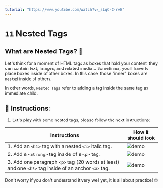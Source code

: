 ```yaml
---
tutorial: "https://www.youtube.com/watch?v=_sLqC-C-rvE"
---
```


# `11` Nested Tags

## What are Nested Tags? 🤔

Let's think for a moment of HTML tags as boxes that hold your content; they can contain text, images, and related media... Sometimes, you'll have to place boxes inside of other boxes. In this case, those "inner" boxes are `nested` inside of others.

In other words, `Nested Tags` refer to adding a tag inside the same tag as immediate child.

## 📝 Instructions:

1. Let's play with some nested tags, please follow the next instructions:

| Instructions                          | How it should look                      |
| ------------------------------------  | --------------------------------------- |
| 1. Add an `<h1>` tag with a nested `<i>` italic tag. | ![demo](../../.learn/assets/11-nested-tags-1.png?raw=true) |
| 2. Add a `<strong>` tag inside of a `<p>` tag.        | ![demo](../../.learn/assets/11-nested-tags-2.png?raw=true) |
| 3. Add one paragraph `<p>` tag (20 words at least) and one `<h2>` tag inside of an anchor `<a>` tag. | ![demo](../../.learn/assets/11-nested-tags-3.png?raw=true) |

Don't worry if you don't understand it very well yet, it is all about practice! 🤓